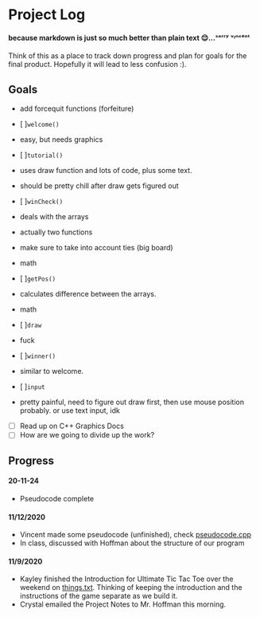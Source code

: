 # Project Log
#### because markdown is just so much better than plain text 😌...ˢᵒʳʳʸ ᵛᶦⁿᶜᵉⁿᵗ  
Think of this as a place to track down progress and plan for goals for the final product. Hopefully it will lead to less confusion :).    
## Goals
- add forcequit functions (forfeiture)

- [ ]```welcome()```
- easy, but needs graphics
- [ ]```tutorial()```
- uses draw function and lots of code, plus some text.
- should be pretty chill after draw gets figured out
- [ ]```winCheck()```
- deals with the arrays
- actually two functions
- make sure to take into account ties (big board)
- math
- [ ]```getPos()```
- calculates difference between the arrays.
- math
- [ ]```draw```
- fuck
- [ ]```winner()```
- similar to welcome.
- [ ]```input```
- pretty painful, need to figure out draw first, then use mouse position probably. or use text input, idk

- [ ] Read up on C++ Graphics Docs
- [ ] How are we going to divide up the work?

## Progress  
#### 20-11-24
- Pseudocode complete
#### 11/12/2020
- Vincent made some pseudocode (unfinished), check [pseudocode.cpp](https://github.com/kayleyseow/CPP-Project/blob/master/pseudocode.cpp)  
- In class, discussed with Hoffman about the structure of our program
#### 11/9/2020
- Kayley finished the Introduction for Ultimate Tic Tac Toe over the weekend on [things.txt](https://github.com/kayleyseow/CPP-Project/blob/master/things.txt). Thinking of keeping the introduction and the instructions of the game separate as we build it.
- Crystal emailed the Project Notes to Mr. Hoffman this morning.
